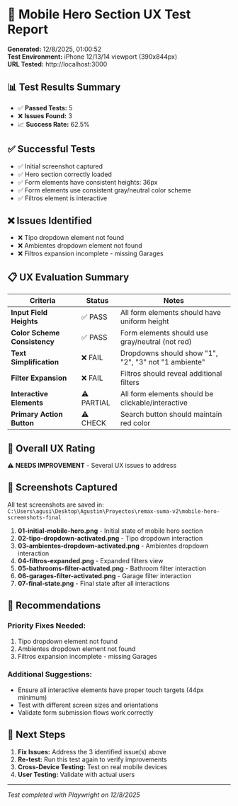 # 📱 Mobile Hero Section UX Test Report

**Generated:** 12/8/2025, 01:00:52  
**Test Environment:** iPhone 12/13/14 viewport (390x844px)  
**URL Tested:** http://localhost:3000

## 📊 Test Results Summary

- ✅ **Passed Tests:** 5
- ❌ **Issues Found:** 3
- 📈 **Success Rate:** 62.5%

## ✅ Successful Tests

- ✅ Initial screenshot captured
- ✅ Hero section correctly loaded
- ✅ Form elements have consistent heights: 36px
- ✅ Form elements use consistent gray/neutral color scheme
- ✅ Filtros element is interactive

## ❌ Issues Identified

- ❌ Tipo dropdown element not found
- ❌ Ambientes dropdown element not found
- ❌ Filtros expansion incomplete - missing Garages

## 📋 UX Evaluation Summary

| Criteria | Status | Notes |
|----------|--------|-------|
| **Input Field Heights** | ✅ PASS | All form elements should have uniform height |
| **Color Scheme Consistency** | ✅ PASS | Form elements should use gray/neutral (not red) |
| **Text Simplification** | ❌ FAIL | Dropdowns should show "1", "2", "3" not "1 ambiente" |
| **Filter Expansion** | ❌ FAIL | Filtros should reveal additional filters |
| **Interactive Elements** | ⚠️ PARTIAL | All form elements should be clickable/interactive |
| **Primary Action Button** | ⚠️ CHECK | Search button should maintain red color |

## 🎯 Overall UX Rating

⚠️ **NEEDS IMPROVEMENT** - Several UX issues to address

## 📸 Screenshots Captured

All test screenshots are saved in: `C:\Users\agusi\Desktop\Agustin\Proyectos\remax-suma-v2\mobile-hero-screenshots-final`

1. **01-initial-mobile-hero.png** - Initial state of mobile hero section
2. **02-tipo-dropdown-activated.png** - Tipo dropdown interaction
3. **03-ambientes-dropdown-activated.png** - Ambientes dropdown interaction  
4. **04-filtros-expanded.png** - Expanded filters view
5. **05-bathrooms-filter-activated.png** - Bathroom filter interaction
6. **06-garages-filter-activated.png** - Garage filter interaction
7. **07-final-state.png** - Final state after all interactions

## 🔧 Recommendations

### Priority Fixes Needed:

1. Tipo dropdown element not found
2. Ambientes dropdown element not found
3. Filtros expansion incomplete - missing Garages

### Additional Suggestions:
- Ensure all interactive elements have proper touch targets (44px minimum)
- Test with different screen sizes and orientations
- Validate form submission flows work correctly

## 🚀 Next Steps

1. **Fix Issues:** Address the 3 identified issue(s) above
2. **Re-test:** Run this test again to verify improvements
3. **Cross-Device Testing:** Test on real mobile devices
4. **User Testing:** Validate with actual users

---
*Test completed with Playwright on 12/8/2025*